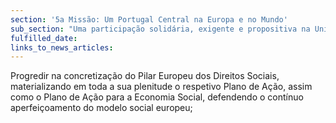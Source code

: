 ```yaml
---
section: '5a Missão: Um Portugal Central na Europa e no Mundo'
sub_section: "Uma participação solidária, exigente e propositiva na União Europeia"
fulfilled_date:
links_to_news_articles:
---
```


Progredir na concretização do Pilar Europeu dos Direitos Sociais, materializando em toda a sua plenitude o respetivo Plano de Ação, assim como o Plano de Ação para a Economia Social, defendendo o contínuo aperfeiçoamento do modelo social europeu;